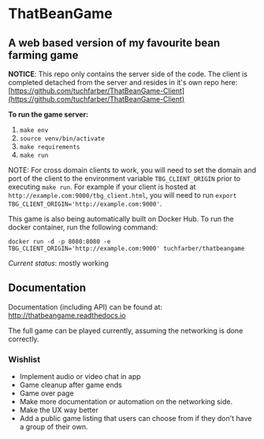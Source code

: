 # ThatBeanGame
## A web based version of my favourite bean farming game

**NOTICE**: This repo only contains the server side of the code. The client is completed detached from the server and resides in it's own repo here: [https://github.com/tuchfarber/ThatBeanGame-Client](https://github.com/tuchfarber/ThatBeanGame-Client)

**To run the game server:**
1. `make env`
2. `source venv/bin/activate`
3. `make requirements`
4. `make run`

NOTE: For cross domain clients to work, you will need to set the domain and port of the client to the environment variable `TBG_CLIENT_ORIGIN` prior to executing `make run`.
For example if your client is hosted at `http://example.com:9000/tbg_client.html`, you will need to run `export TBG_CLIENT_ORIGIN='http://example.com:9000'`.

This game is also being automatically built on Docker Hub. To run the docker container, run the following command:

`docker run -d -p 8080:8080 -e TBG_CLIENT_ORIGIN='http://example.com:9000' tuchfarber/thatbeangame`

*Current status*: mostly working

## Documentation
Documentation (including API) can be found at: http://thatbeangame.readthedocs.io

The full game can be played currently, assuming the networking is done correctly. 

### Wishlist
* Implement audio or video chat in app
* Game cleanup after game ends
* Game over page
* Make more documentation or automation on the networking side.
* Make the UX way better
* Add a public game listing that users can choose from if they don't have a group of their own.